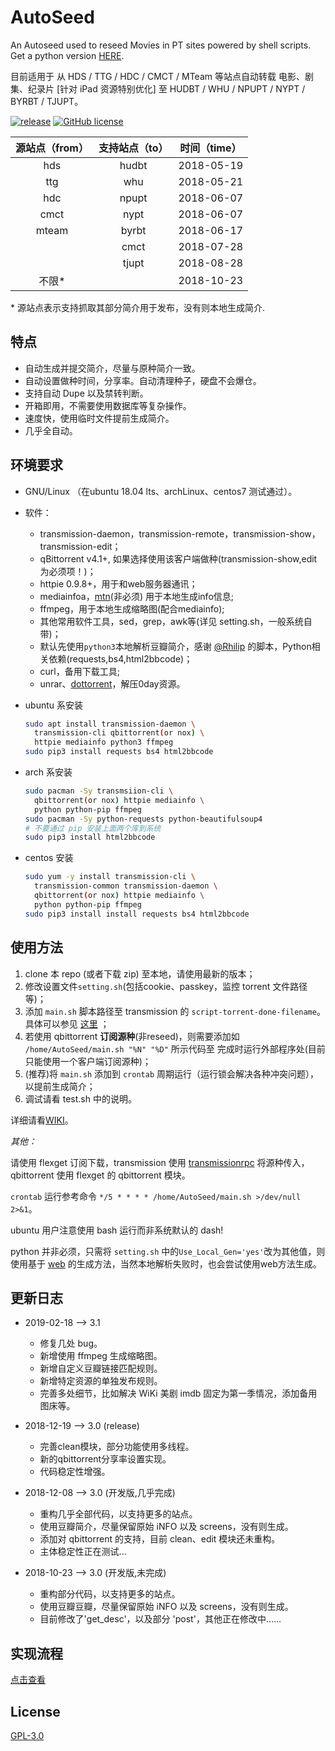# AutoSeed

An Autoseed used to reseed Movies in PT sites powered by shell scripts. Get a python version [HERE](https://github.com/Rhilip/Pt-Autoseed).

目前适用于 从 HDS / TTG / HDC / CMCT / MTeam 等站点自动转载 电影、剧集、纪录片 [针对 iPad 资源特别优化] 至 HUDBT / WHU / NPUPT / NYPT / BYRBT / TJUPT。

[![release](https://img.shields.io/badge/Version-3.1-brightgreen.svg)](https://github.com/rachpt/AutoSeed/releases/tag/v3.1)  [![GitHub license](https://img.shields.io/badge/license-AGPL-blue.svg)](https://raw.githubusercontent.com/rachpt/AutoSeed/master/LICENSE)

|  源站点（from）  | 支持站点（to） | 时间（time） |
| :--------------: | :------------: | :----------: |
| hds | hudbt |  2018-05-19  |
| ttg  | whu |  2018-05-21  |
| hdc | npupt |  2018-06-07 |
| cmct | nypt | 2018-06-07 |
| mteam | byrbt | 2018-06-17 |
|       | cmct  | 2018-07-28 |
|       | tjupt | 2018-08-28 |
| 不限\*  |     | 2018-10-23 |

\* 源站点表示支持抓取其部分简介用于发布，没有则本地生成简介.

## 特点

 - 自动生成并提交简介，尽量与原种简介一致。
 - 自动设置做种时间，分享率。自动清理种子，硬盘不会爆仓。
 - 支持自动 Dupe 以及禁转判断。
 - 开箱即用，不需要使用数据库等复杂操作。
 - 速度快，使用临时文件提前生成简介。
 - 几乎全自动。 


## 环境要求

- GNU/Linux （在ubuntu 18.04 lts、archLinux、centos7 测试通过）。
- 软件：
  - transmission-daemon，transmission-remote，transmission-show，transmission-edit；
  - qBittorrent v4.1+, 如果选择使用该客户端做种(transmission-show,edit 为必须项！)； 
  - httpie 0.9.8+，用于和web服务器通讯；
  - mediainfoa，[mtn](http://moviethumbnail.sourceforge.net/)(非必须) 用于本地生成info信息;
  - ffmpeg，用于本地生成缩略图(配合mediainfo);
  - 其他常用软件工具，sed，grep，awk等(详见 setting.sh，一般系统自带)；
  - 默认先使用`python3`本地解析豆瓣简介，感谢 [@Rhilip](https://github.com/Rhilip/PT-help/blob/master/modules/infogen/gen.py) 的脚本，Python相关依赖(requests,bs4,html2bbcode)；
  - curl，备用下载工具;
  - unrar、[dottorrent](https://github.com/kz26/dottorrent)，解压0day资源。

- ubuntu 系安装
  ```sh
  sudo apt install transmission-daemon \
    transmission-cli qbittorrent(or nox) \
    httpie mediainfo python3 ffmpeg
  sudo pip3 install requests bs4 html2bbcode
  ``` 
- arch 系安装
  ```sh
  sudo pacman -Sy transmsiion-cli \
    qbittorrent(or nox) httpie mediainfo \
    python python-pip ffmpeg
  sudo pacman -Sy python-requests python-beautifulsoup4 
  # 不要通过 pip 安装上面两个库到系统
  sudo pip3 install html2bbcode 
  ```
- centos 安装
  ```sh
  sudo yum -y install transmission-cli \
    transmission-common transmission-daemon \
    qbittorrent(or nox) httpie mediainfo \
    python python-pip ffmpeg
  sudo pip3 install install requests bs4 html2bbcode
  ```

## 使用方法

1. clone 本 repo (或者下载 zip) 至本地，请使用最新的版本；
2. 修改设置文件`setting.sh`(包括cookie、passkey，监控 torrent 文件路径等)；
3. 添加 `main.sh` 脚本路径至 transmission 的 `script-torrent-done-filename`。具体可以参见 [这里](https://rachpt.github.io/2018/03/25/transmission-settings/) ；
4. 若使用 qbittorrent **订阅源种**(非reseed)，则需要添加如 `/home/AutoSeed/main.sh "%N" "%D"` 所示代码至 完成时运行外部程序处(目前只能使用一个客户端订阅源种)；
4. (推荐)将 `main.sh` 添加到  `crontab` 周期运行（运行锁会解决各种冲突问题），以提前生成简介；
5. 调试请看 test.sh 中的说明。

详细请看[WIKI](https://github.com/rachpt/AutoSeed/wiki)。

*其他：*

请使用 flexget 订阅下载，transmission 使用 [transmissionrpc](https://flexget.com/Plugins/transmission) 将源种传入，qbittorrent 使用 flexget 的 qbittorrent 模块。

 `crontab` 运行参考命令 `*/5 * * * * /home/AutoSeed/main.sh >/dev/null 2>&1`。

ubuntu 用户注意使用 bash 运行而非系统默认的 dash!

python 并非必须，只需将 `setting.sh` 中的`Use_Local_Gen='yes'`改为其他值，则使用基于 [web](https://rhilip.github.io/PT-help/ptgen) 的生成方法，当然本地解析失败时，也会尝试使用web方法生成。


## 更新日志

- 2019-02-18 --> 3.1
  - 修复几处 bug。
  - 新增使用 ffmpeg 生成缩略图。
  - 新增自定义豆瓣链接匹配规则。
  - 新增特定资源的单独发布规则。
  - 完善多处细节，比如解决 WiKi 美剧 imdb 固定为第一季情况，添加备用图床等。

- 2018-12-19 --> 3.0 (release)
  - 完善clean模块，部分功能使用多线程。
  - 新的qbittorrent分享率设置实现。
  - 代码稳定性增强。

- 2018-12-08 --> 3.0 (开发版,几乎完成)
  - 重构几乎全部代码，以支持更多的站点。
  - 使用豆瓣简介，尽量保留原始 iNFO 以及 screens，没有则生成。
  - 添加对 qbittorrent 的支持，目前 clean、edit 模块还未重构。
  - 主体稳定性正在测试...

- 2018-10-23 --> 3.0 (开发版,未完成)
  - 重构部分代码，以支持更多的站点。
  - 使用豆瓣豆瓣，尽量保留原始 iNFO 以及 screens，没有则生成。
  - 目前修改了'get_desc'，以及部分 'post'，其他正在修改中……

## 实现流程

[点击查看](https://www.processon.com/view/link/5c088855e4b0ca4b40c93a49)

## License

[GPL-3.0](https://github.com/rachpt/AutoSeed/blob/master/LICENSE)

